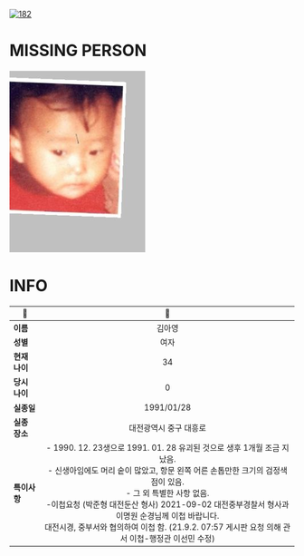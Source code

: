 [![182](https://img.shields.io/badge/%EC%8B%A4%EC%A2%85%EC%8B%A0%EA%B3%A0%EB%8A%94%20%EA%B5%AD%EB%B2%88%EC%97%86%EC%9D%B4-182-blue)](http://safe182.go.kr/index.do)

# MISSING PERSON

<img src="./missing_person.jpg">

# INFO

|🔑|💎|
|--|:--:|
|**이름**|김아영|
|**성별**|여자|
|**현재 나이**|34|
|**당시 나이**|0|
|**실종일**|1991/01/28|
|**실종 장소**|대전광역시 중구 대흥로 |
|**특이사항**|- 1990. 12. 23생으로 1991. 01. 28 유괴된 것으로 생후 1개월 조금 지났음.</br>- 신생아임에도 머리 숱이 많았고, 항문 왼쪽 어른 손톱만한 크기의 검정색 점이 있음.</br>- 그 외 특별한 사항 없음.</br>-이첩요청 (박준형 대전둔산 형사)  2021-09-02  대전중부경찰서 형사과 이명원 순경님께 이첩 바랍니다.</br>대전시경, 중부서와 협의하여 이첩 함. (21.9.2. 07:57 게시판 요청 의해 관서 이첩-행정관 이선민 수정)|
